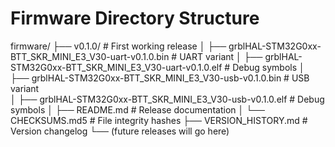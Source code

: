 
# Firmware Directory Structure

firmware/
├── v0.1.0/                                              # First working release
│   ├── grblHAL-STM32G0xx-BTT_SKR_MINI_E3_V30-uart-v0.1.0.bin   # UART variant
│   ├── grblHAL-STM32G0xx-BTT_SKR_MINI_E3_V30-uart-v0.1.0.elf   # Debug symbols
│   ├── grblHAL-STM32G0xx-BTT_SKR_MINI_E3_V30-usb-v0.1.0.bin    # USB variant  
│   ├── grblHAL-STM32G0xx-BTT_SKR_MINI_E3_V30-usb-v0.1.0.elf    # Debug symbols
│   ├── README.md                                        # Release documentation
│   └── CHECKSUMS.md5                                    # File integrity hashes
├── VERSION_HISTORY.md                                   # Version changelog
└── (future releases will go here)


